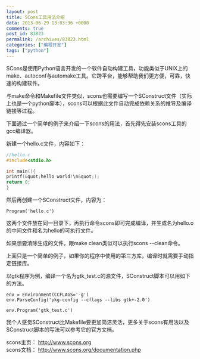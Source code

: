 ```yaml
---
layout: post
title: SCons工具用法介绍
data: 2013-06-29 13:03:36 +0000
comments: true
post_id: 83823
permalink: /archives/83823.html
categories: ["编程开发"]
tags: ["python"]
---
```


SCons是使用Python语言开发的一个软件自动构建工具，功能类似于UNIX上的make、autoconf与automake工具。它跨平台，能够帮助我们更方便，可靠，快速的构建软件。

与make命令和Makefile文件类似，scons也需要编写一个SConstruct文件（实际上也是一个python脚本），scons可以根据此文件自动完成依赖关系的推导及编译链接等过程。

下面通过一个简单的例子来介绍一下scons的用法，首先得先安装scons工具的gcc编译器。

新建一个hello.c文件，内容如下：

``` c
//hello.c
#include<stdio.h>

int main(){
printf(&quot;hello world!\n&quot;);
return 0;
}
```


然后再创建一个SConstruct文件，内容为：

```
Program('hello.c')
```


这两个文件放在同一目录下，再执行命令scons即可完成编译，并生成名为hello.o的中间文件和名为hello的可执行文件。

如果想要清除生成的文件，跟make clean类似可以执行scons --clean命令。


上面只是一个简单的例子，如果你的程序中使用的第三方库，编译时就需要手动指定链接库。

以gtk程序为例，编译一个名为gtk_test.c的源文件，SConstruct脚本可以用如下的方法。

```
env = Environment(CCFLAGS='-g')
env.ParseConfig('pkg-config --cflags --libs gtk+-2.0')

env.Program('gtk_test.c')
```



我个人感觉SConstruct比Makefile要更加简洁灵活，更多关于scons有用法以及SConstruct脚本的写法可以参考它的官方文档。

scons主页： http://www.scons.org  
scons文档： http://www.scons.org/documentation.php

